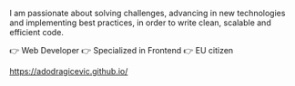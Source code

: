 I am passionate about solving challenges, advancing in new technologies and implementing best practices, in order to write clean, scalable and efficient code.

👉 Web Developer
👉 Specialized in Frontend
👉 EU citizen 

https://adodragicevic.github.io/
